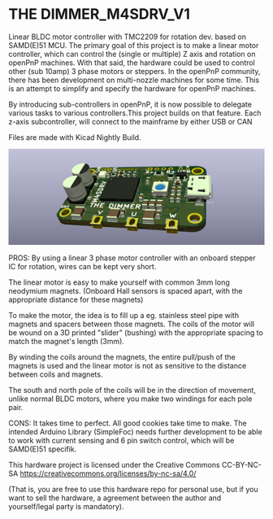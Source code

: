 # THE DIMMER_M4SDRV_V1
Linear BLDC motor controller with TMC2209 for rotation dev. based on SAMD(E)51 MCU. The primary goal of this project is to make a linear motor controller, which can control the (single or multiple) Z axis and rotation on openPnP machines. With that said, the hardware could be used to control other (sub 10amp) 3 phase motors or steppers. In the openPnP community, there has been development on multi-nozzle machines for some time. This is an attempt to simplify and specify the hardware for openPnP machines.

By introducing sub-controllers in openPnP, it is now possible to delegate various tasks to various controllers.This project builds on that feature. Each z-axis subcontroller, will connect to the mainframe by either USB or CAN

Files are made with Kicad Nightly Build.

![TOP](https://github.com/Juanduino/THE-DIMMER_M4SDRV_V1/blob/master/Images/TOP.PNG)
 
PROS: 
By using a linear 3 phase motor controller with an onboard stepper IC for rotation, wires can be kept very short.
 
The linear motor is easy to make yourself with common 3mm long neodymium magnets. (Onboard Hall sensors is spaced apart, with the appropriate distance for these magnets)
 
To make the motor, the idea is to fill up a eg. stainless steel pipe with magnets and spacers between those magnets. The coils of the motor will be wound on a 3D printed "slider" (bushing) with the appropriate spacing to match the magnet's length (3mm).
 
By winding the coils around the magnets, the entire pull/push of the magnets is used and the linear motor is not as sensitive to the distance between coils and magnets.
 
The south and north pole of the coils will be in the direction of movement, unlike normal BLDC motors, where you make two windings for each pole pair.
 
CONS: It takes time to perfect. All good cookies take time to make. The intended Arduino Library (SimpleFoc) needs further development to be able to work with current sensing and 6 pin switch control, which will be SAMD(E)51 specifik.

 
This hardware project is licensed under the Creative Commons CC-BY-NC-SA 
https://creativecommons.org/licenses/by-nc-sa/4.0/
 
(That is, you are free to use this hardware repo for personal use, but if you want to sell the hardware, a agreement between the author and yourself/legal party is mandatory).


